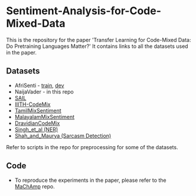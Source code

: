 # Sentiment-Analysis-for-Code-Mixed-Data
This is the repository for the paper 'Transfer Learning for Code-Mixed Data: Do Pretraining Languages Matter?'
It contains links to all the datasets used in the paper.
## Datasets
- AfriSenti - [train](https://github.com/afrisenti-semeval/afrisent-semeval-2023/blob/main/SubtaskA/train/pcm_train.tsv), [dev](https://github.com/afrisenti-semeval/afrisent-semeval-2023/blob/main/SubtaskA/dev/pcm_dev.tsv)
- NaijaVader - in this repo
- [SAIL](http://amitavadas.com/SAIL/data.html) 
- [IIITH-CodeMix](https://github.com/DrImpossible/Sub-word-LSTM)
- [TamilMixSentiment](https://dravidian-codemix.github.io/2020/datasets.html)
- [MalayalamMixSentiment](https://dravidian-codemix.github.io/2020/datasets.html)
- [DravidianCodeMix](https://github.com/bharathichezhiyan/DravidianCodeMix-Dataset)
- [Singh_et_al (NER)](https://github.com/SilentFlame/Named-Entity-Recognition/blob/master/Twitterdata/annotatedData.csv)
- [Shah_and_Maurya (Sarcasm Detection)](https://github.com/likemycode/codemix)

Refer to scripts in the repo for preprocessing for some of the datasets.

## Code
- To reproduce the experiments in the paper, please refer to the [MaChAmp](https://github.com/machamp-nlp/machamp) repo.
